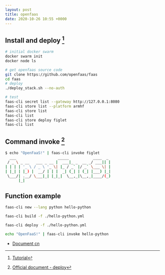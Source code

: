 ```yaml
---
layout: post
title: openfaas
date: 2020-10-26 10:55 +0000
---
```


## Install and deploy [^1]

[^1]: [Tutorial](https://www.jinzhun.net/article/content/202003/380/1.html)

```bash
# initial docker swarm
docker swarm init
docker node ls

# get openfaas source code
git clone https://github.com/openfaas/faas
cd faas
# deploy
./deploy_stack.sh --no-auth

# test
faas-cli secret list --gateway http://127.0.0.1:8080
faas-cli store list --platform armhf
faas-cli store list
faas-cli list
faas-cli store deploy figlet
faas-cli list


```

## Command invoke [^2]

[^2]: [Official document - deploy](https://docs.openfaas.com/deployment/docker-swarm/)

```bash
$ echo "OpenFaaS!" | faas-cli invoke figlet
  ___                   _____           ____  _
 / _ \ _ __   ___ _ __ |  ___|_ _  __ _/ ___|| |
| | | | '_ \ / _ \ '_ \| |_ / _` |/ _` \___ \| |
| |_| | |_) |  __/ | | |  _| (_| | (_| |___) |_|
 \___/| .__/ \___|_| |_|_|  \__,_|\__,_|____/(_)
      |_|
```

## Function example

```bash
faas-cli new --lang python hello-python

faas-cli build -f ./hello-python.yml

faas-cli deploy -f ./hello-python.yml

echo "OpenFaaS!" | faas-cli invoke hello-python
```


* [Document cn](https://jimmysong.io/kubernetes-handbook/usecases/openfaas-quick-start.html)
